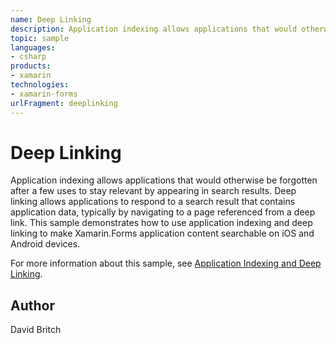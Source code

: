 ```yaml
---
name: Deep Linking
description: Application indexing allows applications that would otherwise be forgotten after a few uses to stay relevant by appearing in search results. Deep l...
topic: sample
languages:
- csharp
products:
- xamarin
technologies:
- xamarin-forms
urlFragment: deeplinking
---
```

Deep Linking
============

Application indexing allows applications that would otherwise be forgotten after a few uses to stay relevant by appearing in search results. Deep linking allows applications to respond to a search result that contains application data, typically by navigating to a page referenced from a deep link. This sample demonstrates how to use application indexing and deep linking to make Xamarin.Forms application content searchable on iOS and Android devices.

For more information about this sample, see [Application Indexing and Deep Linking](https://developer.xamarin.com/guides/xamarin-forms/working-with/deep-linking/).

Author
------

David Britch

